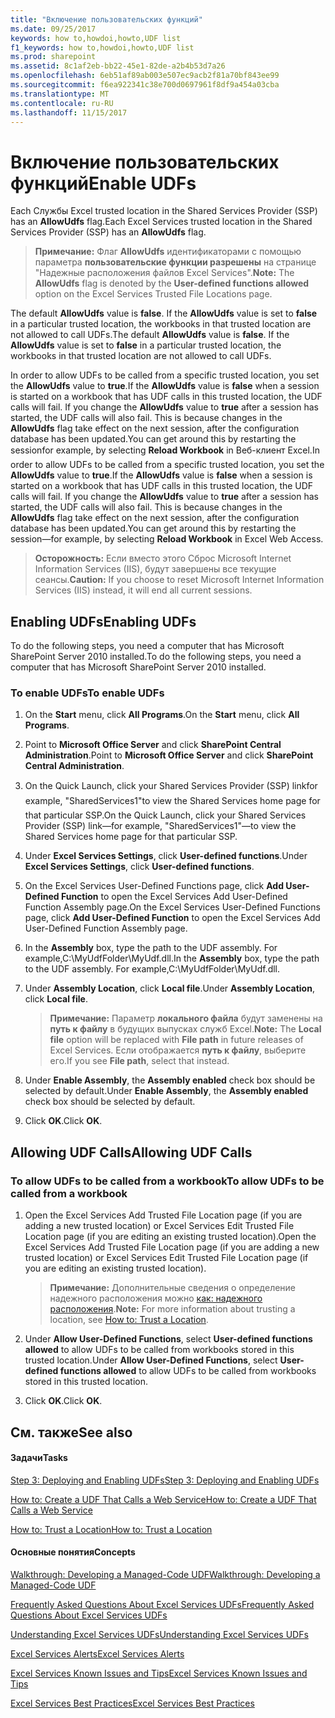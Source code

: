 ```yaml
---
title: "Включение пользовательских функций"
ms.date: 09/25/2017
keywords: how to,howdoi,howto,UDF list
f1_keywords: how to,howdoi,howto,UDF list
ms.prod: sharepoint
ms.assetid: 8c1af2eb-bb22-45e1-82de-a2b4b53d7a26
ms.openlocfilehash: 6eb51af89ab003e507ec9acb2f81a70bf843ee99
ms.sourcegitcommit: f6ea922341c38e700d0697961f8df9a454a03cba
ms.translationtype: MT
ms.contentlocale: ru-RU
ms.lasthandoff: 11/15/2017
---
```

# <a name="enable-udfs"></a><span data-ttu-id="8ef66-103">Включение пользовательских функций</span><span class="sxs-lookup"><span data-stu-id="8ef66-103">Enable UDFs</span></span>

<span data-ttu-id="8ef66-104">Each Службы Excel trusted location in the Shared Services Provider (SSP) has an **AllowUdfs** flag.</span><span class="sxs-lookup"><span data-stu-id="8ef66-104">Each Excel Services trusted location in the Shared Services Provider (SSP) has an **AllowUdfs** flag.</span></span>
  
    
    


> <span data-ttu-id="8ef66-105">**Примечание:** Флаг **AllowUdfs** идентификаторами с помощью параметра **пользовательские функции разрешены** на странице "Надежные расположения файлов Excel Services".</span><span class="sxs-lookup"><span data-stu-id="8ef66-105">**Note:** The **AllowUdfs** flag is denoted by the **User-defined functions allowed** option on the Excel Services Trusted File Locations page.</span></span>
  
    
    


<span data-ttu-id="8ef66-p101">The default **AllowUdfs** value is **false**. If the **AllowUdfs** value is set to **false** in a particular trusted location, the workbooks in that trusted location are not allowed to call UDFs.</span><span class="sxs-lookup"><span data-stu-id="8ef66-p101">The default **AllowUdfs** value is **false**. If the **AllowUdfs** value is set to **false** in a particular trusted location, the workbooks in that trusted location are not allowed to call UDFs.</span></span>
  
    
    

<span data-ttu-id="8ef66-p102">In order to allow UDFs to be called from a specific trusted location, you set the **AllowUdfs** value to **true**.If the **AllowUdfs** value is **false** when a session is started on a workbook that has UDF calls in this trusted location, the UDF calls will fail. If you change the **AllowUdfs** value to **true** after a session has started, the UDF calls will also fail. This is because changes in the **AllowUdfs** flag take effect on the next session, after the configuration database has been updated.You can get around this by restarting the sessionfor example, by selecting **Reload Workbook** in Веб-клиент Excel.</span><span class="sxs-lookup"><span data-stu-id="8ef66-p102">In order to allow UDFs to be called from a specific trusted location, you set the **AllowUdfs** value to **true**.If the **AllowUdfs** value is **false** when a session is started on a workbook that has UDF calls in this trusted location, the UDF calls will fail. If you change the **AllowUdfs** value to **true** after a session has started, the UDF calls will also fail. This is because changes in the **AllowUdfs** flag take effect on the next session, after the configuration database has been updated.You can get around this by restarting the session—for example, by selecting **Reload Workbook** in Excel Web Access.</span></span>
> <span data-ttu-id="8ef66-111">**Осторожность:** Если вместо этого Сброс Microsoft Internet Information Services (IIS), будут завершены все текущие сеансы.</span><span class="sxs-lookup"><span data-stu-id="8ef66-111">**Caution:** If you choose to reset Microsoft Internet Information Services (IIS) instead, it will end all current sessions.</span></span> 
  
    
    


## <a name="enabling-udfs"></a><span data-ttu-id="8ef66-112">Enabling UDFs</span><span class="sxs-lookup"><span data-stu-id="8ef66-112">Enabling UDFs</span></span>

<span data-ttu-id="8ef66-113">To do the following steps, you need a computer that has Microsoft SharePoint Server 2010 installed.</span><span class="sxs-lookup"><span data-stu-id="8ef66-113">To do the following steps, you need a computer that has Microsoft SharePoint Server 2010 installed.</span></span>
  
    
    

### <a name="to-enable-udfs"></a><span data-ttu-id="8ef66-114">To enable UDFs</span><span class="sxs-lookup"><span data-stu-id="8ef66-114">To enable UDFs</span></span>


1. <span data-ttu-id="8ef66-115">On the **Start** menu, click **All Programs**.</span><span class="sxs-lookup"><span data-stu-id="8ef66-115">On the **Start** menu, click **All Programs**.</span></span> 
    
  
2. <span data-ttu-id="8ef66-116">Point to **Microsoft Office Server** and click **SharePoint Central Administration**.</span><span class="sxs-lookup"><span data-stu-id="8ef66-116">Point to **Microsoft Office Server** and click **SharePoint Central Administration**.</span></span> 
    
  
3. <span data-ttu-id="8ef66-117">On the Quick Launch, click your Shared Services Provider (SSP) linkfor example, "SharedServices1"to view the Shared Services home page for that particular SSP.</span><span class="sxs-lookup"><span data-stu-id="8ef66-117">On the Quick Launch, click your Shared Services Provider (SSP) link—for example, "SharedServices1"—to view the Shared Services home page for that particular SSP.</span></span>
    
  
4. <span data-ttu-id="8ef66-118">Under **Excel Services Settings**, click **User-defined functions**.</span><span class="sxs-lookup"><span data-stu-id="8ef66-118">Under **Excel Services Settings**, click **User-defined functions**.</span></span> 
    
  
5. <span data-ttu-id="8ef66-119">On the Excel Services User-Defined Functions page, click **Add User-Defined Function** to open the Excel Services Add User-Defined Function Assembly page.</span><span class="sxs-lookup"><span data-stu-id="8ef66-119">On the Excel Services User-Defined Functions page, click **Add User-Defined Function** to open the Excel Services Add User-Defined Function Assembly page.</span></span>
    
  
6. <span data-ttu-id="8ef66-p103">In the **Assembly** box, type the path to the UDF assembly. For example,C:\\MyUdfFolder\\MyUdf.dll.</span><span class="sxs-lookup"><span data-stu-id="8ef66-p103">In the **Assembly** box, type the path to the UDF assembly. For example,C:\\MyUdfFolder\\MyUdf.dll.</span></span>
    
  
7. <span data-ttu-id="8ef66-122">Under **Assembly Location**, click **Local file**.</span><span class="sxs-lookup"><span data-stu-id="8ef66-122">Under **Assembly Location**, click **Local file**.</span></span>
    
    > <span data-ttu-id="8ef66-123">**Примечание:** Параметр **локального файла** будут заменены на **путь к файлу** в будущих выпусках служб Excel.</span><span class="sxs-lookup"><span data-stu-id="8ef66-123">**Note:** The **Local file** option will be replaced with **File path** in future releases of Excel Services.</span></span> <span data-ttu-id="8ef66-124">Если отображается **путь к файлу**, выберите его.</span><span class="sxs-lookup"><span data-stu-id="8ef66-124">If you see **File path**, select that instead.</span></span> 
8. <span data-ttu-id="8ef66-125">Under **Enable Assembly**, the **Assembly enabled** check box should be selected by default.</span><span class="sxs-lookup"><span data-stu-id="8ef66-125">Under **Enable Assembly**, the **Assembly enabled** check box should be selected by default.</span></span>
    
  
9. <span data-ttu-id="8ef66-126">Click **OK**.</span><span class="sxs-lookup"><span data-stu-id="8ef66-126">Click **OK**.</span></span>
    
  

## <a name="allowing-udf-calls"></a><span data-ttu-id="8ef66-127">Allowing UDF Calls</span><span class="sxs-lookup"><span data-stu-id="8ef66-127">Allowing UDF Calls</span></span>


### <a name="to-allow-udfs-to-be-called-from-a-workbook"></a><span data-ttu-id="8ef66-128">To allow UDFs to be called from a workbook</span><span class="sxs-lookup"><span data-stu-id="8ef66-128">To allow UDFs to be called from a workbook</span></span>


1. <span data-ttu-id="8ef66-129">Open the Excel Services Add Trusted File Location page (if you are adding a new trusted location) or Excel Services Edit Trusted File Location page (if you are editing an existing trusted location).</span><span class="sxs-lookup"><span data-stu-id="8ef66-129">Open the Excel Services Add Trusted File Location page (if you are adding a new trusted location) or Excel Services Edit Trusted File Location page (if you are editing an existing trusted location).</span></span> 
    
    > <span data-ttu-id="8ef66-130">**Примечание:** Дополнительные сведения о определение надежного расположения можно [как: надежного расположения](how-to-trust-a-location.md).</span><span class="sxs-lookup"><span data-stu-id="8ef66-130">**Note:** For more information about trusting a location, see  [How to: Trust a Location](how-to-trust-a-location.md).</span></span> 
2. <span data-ttu-id="8ef66-131">Under **Allow User-Defined Functions**, select **User-defined functions allowed** to allow UDFs to be called from workbooks stored in this trusted location.</span><span class="sxs-lookup"><span data-stu-id="8ef66-131">Under **Allow User-Defined Functions**, select **User-defined functions allowed** to allow UDFs to be called from workbooks stored in this trusted location.</span></span>
    
  
3. <span data-ttu-id="8ef66-132">Click **OK**.</span><span class="sxs-lookup"><span data-stu-id="8ef66-132">Click **OK**.</span></span>
    
  

## <a name="see-also"></a><span data-ttu-id="8ef66-133">См. также</span><span class="sxs-lookup"><span data-stu-id="8ef66-133">See also</span></span>


#### <a name="tasks"></a><span data-ttu-id="8ef66-134">Задачи</span><span class="sxs-lookup"><span data-stu-id="8ef66-134">Tasks</span></span>


  
    
    
 [<span data-ttu-id="8ef66-135">Step 3: Deploying and Enabling UDFs</span><span class="sxs-lookup"><span data-stu-id="8ef66-135">Step 3: Deploying and Enabling UDFs</span></span>](step-3-deploying-and-enabling-udfs.md)
  
    
    
 [<span data-ttu-id="8ef66-136">How to: Create a UDF That Calls a Web Service</span><span class="sxs-lookup"><span data-stu-id="8ef66-136">How to: Create a UDF That Calls a Web Service</span></span>](how-to-create-a-udf-that-calls-a-web-service.md)
  
    
    
 [<span data-ttu-id="8ef66-137">How to: Trust a Location</span><span class="sxs-lookup"><span data-stu-id="8ef66-137">How to: Trust a Location</span></span>](how-to-trust-a-location.md)
#### <a name="concepts"></a><span data-ttu-id="8ef66-138">Основные понятия</span><span class="sxs-lookup"><span data-stu-id="8ef66-138">Concepts</span></span>


  
    
    
 [<span data-ttu-id="8ef66-139">Walkthrough: Developing a Managed-Code UDF</span><span class="sxs-lookup"><span data-stu-id="8ef66-139">Walkthrough: Developing a Managed-Code UDF</span></span>](walkthrough-developing-a-managed-code-udf.md)
  
    
    
 [<span data-ttu-id="8ef66-140">Frequently Asked Questions About Excel Services UDFs</span><span class="sxs-lookup"><span data-stu-id="8ef66-140">Frequently Asked Questions About Excel Services UDFs</span></span>](frequently-asked-questions-about-excel-services-udfs.md)
  
    
    
 [<span data-ttu-id="8ef66-141">Understanding Excel Services UDFs</span><span class="sxs-lookup"><span data-stu-id="8ef66-141">Understanding Excel Services UDFs</span></span>](understanding-excel-services-udfs.md)
  
    
    
 [<span data-ttu-id="8ef66-142">Excel Services Alerts</span><span class="sxs-lookup"><span data-stu-id="8ef66-142">Excel Services Alerts</span></span>](excel-services-alerts.md)
  
    
    
 [<span data-ttu-id="8ef66-143">Excel Services Known Issues and Tips</span><span class="sxs-lookup"><span data-stu-id="8ef66-143">Excel Services Known Issues and Tips</span></span>](excel-services-known-issues-and-tips.md)
  
    
    
 [<span data-ttu-id="8ef66-144">Excel Services Best Practices</span><span class="sxs-lookup"><span data-stu-id="8ef66-144">Excel Services Best Practices</span></span>](excel-services-best-practices.md)
